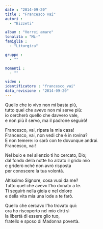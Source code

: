 ```yaml
---
date : "2014-09-20"
title : "Francesco vai"
autori : 
  - "Bizzeti"

album : "Vorrei amare"
tonalita : "Mi-"
famiglia : 
  - "Liturgica"

gruppo : 
  - ""

momenti : 
  - ""

video : 
identificatore : "francesco_vai"
data_revisione : "2014-09-20"
---
```

  
  
Quello che io vivo non mi basta più,  
tutto quel che avevo non mi serve più:  
io cercherò quello che davvero vale,  
e non più il servo, ma il padrone seguirò!  
  
  
Francesco, vai, ripara la mia casa!  
Francesco, vai, non vedi che è in rovina?  
E non temere: io sarò con te dovunque andrai.  
Francesco, vai!  
  
  
Nel buio e nel silenzio ti ho cercato, Dio;  
dal fondo della notte ho alzato il grido mio  
e griderò nché non avrò risposta  
per conoscere la tua volontà.  
  
  
Altissimo Signore, cosa vuoi da me?  
Tutto quel che avevo l'ho donato a te.  
Ti seguirò nella gioia e nel dolore  
e della vita mia una lode a te farò.  
  
  
Quello che cercavo l'ho trovato qui:  
ora ho riscoperto nel mio dirti sì  
la libertà di essere glio tuo,  
fratello e sposo di Madonna povertà.  
  
